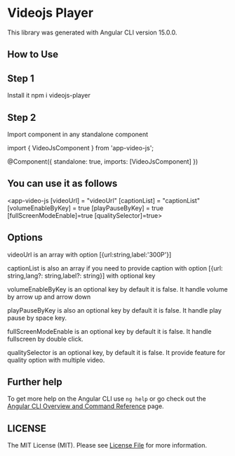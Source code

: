 # Videojs Player

 This library was generated with Angular CLI version 15.0.0.
## How to Use

## Step 1

Install it
npm i videojs-player
## Step 2

Import component in any standalone component

import { VideoJsComponent } from 'app-video-js';

@Component({
    standalone: true,
    imports: [VideoJsComponent]
})
## You can use it as follows

 <app-video-js
        [videoUrl] = "videoUrl"
        [captionList] = "captionList"
        [volumeEnableByKey] = true
        [playPauseByKey] = true
        [fullScreenModeEnable]=true
        [qualitySelector]=true>
  </app-video-js>

## Options

videoUrl is an array with option [{url:string,label:'300P'}]

captionList is also an array if you need to provide caption with option [{url: string,lang?: string,label?: string}] with optional key

volumeEnableByKey is an optional key by default it is false. It handle volume by arrow up and arrow down

playPauseByKey is also an optional key by default it is false. It handle play pause by space key.

fullScreenModeEnable is an optional key by default it is false. It handle fullscreen  by double click.

qualitySelector is an optional key, by default it is false. It provide feature for quality option with multiple video.

## Further help

To get more help on the Angular CLI use `ng help` or go check out the [Angular CLI Overview and Command Reference](https://angular.io/cli) page.

## LICENSE

The MIT License (MIT). Please see [License File](https://github.com/vc-nishtha/videojs-player/blob/main/LICENSE) for more information.
